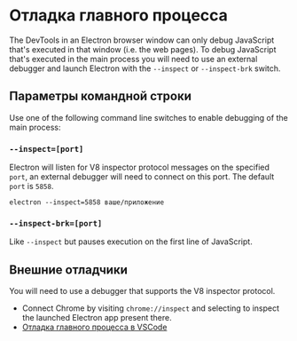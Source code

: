 # Отладка главного процесса

The DevTools in an Electron browser window can only debug JavaScript that's executed in that window (i.e. the web pages). To debug JavaScript that's executed in the main process you will need to use an external debugger and launch Electron with the `--inspect` or `--inspect-brk` switch.

## Параметры командной строки

Use one of the following command line switches to enable debugging of the main process:

### `--inspect=[port]`

Electron will listen for V8 inspector protocol messages on the specified `port`, an external debugger will need to connect on this port. The default `port` is `5858`.

```shell
electron --inspect=5858 ваше/приложение
```

### `--inspect-brk=[port]`

Like `--inspect` but pauses execution on the first line of JavaScript.

## Внешние отладчики

You will need to use a debugger that supports the V8 inspector protocol.

- Connect Chrome by visiting `chrome://inspect` and selecting to inspect the launched Electron app present there.
- [Отладка главного процесса в VSCode](debugging-main-process-vscode.md)